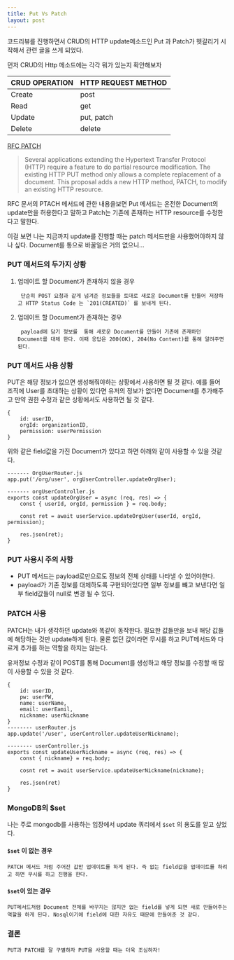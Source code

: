 ```yaml
---
title: Put Vs Patch
layout: post
---
```


코드리뷰를 진행하면서 CRUD의 HTTP update메소드인 Put 과 Patch가 헷갈리기 시작해서 관련 글을 쓰게 되었다.

먼저 CRUD의 Http 메소드에는 각각 뭐가 있는지 확안해보자


| CRUD OPERATION | HTTP REQUEST METHOD |
| -------- | -------- |
| Create    | post   |
|Read | get    |
| Update    | put, patch   |
| Delete    | delete    |

[RFC PATCH](https://datatracker.ietf.org/doc/html/rfc5789)
> Several applications extending the Hypertext Transfer Protocol (HTTP)
   require a feature to do partial resource modification.  The existing
   HTTP PUT method only allows a complete replacement of a document.
   This proposal adds a new HTTP method, PATCH, to modify an existing
   HTTP resource.

RFC 문서의 PTACH 메서드에 관한 내용을보면 Put 메서드는 온전한 Document의 update만을 허용한다고 말하고 Patch는 기존에 존재하는 HTTP resource를 수정한다고 말한다.

이걸 보면 나는 지금까지 update를 진행할 때는 patch 메서드만을 사용했어야하지 않나 싶다. Document를 통으로 바꿀일은 거의 없으니...

### PUT 메서드의 두가지 상황
1. 업데이트 할 Document가 존재하지 않을 경우

		단순히 POST 요청과 같게 넘겨준 정보들을 토대로 새로운 Document를 만들어 저장하고 HTTP Status Code 는 `201(CREATED)` 를 보내게 된다.
	
2. 업데이트 할 Document가 존재하는 경우

		payload에 담기 정보를  통해 새로운 Document를 만들어 기존에 존재하던 Document를 대체 한다. 이때 응답은 200(OK), 204(No Content)를 통해 알려주면 된다.
		
### PUT 메서드 사용 상황
PUT은 해당 정보가 없으면 생성해줘야하는 상황에서 사용하면 될 것 같다. 예를 들어 조직에 User를 초대하는 상황이 있다면 유저의 정보가 없다면 Document를 추가해주고 만약 권한 수정과 같은 상황에서도 사용하면 될 것 같다.
```
{
	id: userID,
	orgId: organizationID,
	permission: userPermission
}
```

위와 같은 field값을 가진 Document가 있다고 하면 아래와 같이 사용할 수 있을 것같다.
```
------- OrgUserRouter.js
app.put('/org/user', orgUserController.updateOrgUser);

------- orgUserController.js
exports const updateOrgUser = async (req, res) => {
	const { userId, orgId, permission } = req.body;
	
	const ret = await userService.updateOrgUser(userId, orgId, permission);
	
	res.json(ret);
}
```

### PUT 사용시 주의 사항
- PUT 메서드는 payload로만으로도 정보의 전체 상태를 나타낼 수 있어야한다.
- payload가 기존 정보를 대체하도록 구현되어있다면 일부 정보를 뺴고 보낸다면 일부 field값들이 null로 변경 될 수 있다.

### PATCH 사용
PATCH는 내가 생각하던 update와 똑같이 동작한다. 필요한 값들만을 보내 해당 값들에 해당하는 것만 update하게 된다. 물론 없던 값이라면 무시를 하고 PUT메서드와 다르게 추가를 하는 역할을 하지는 않는다. 

유저정보 수정과 같이 POST를 통해 Document를 생성하고 해당 정보를 수정할 때 많이 사용할 수 있을 것 같다.
```
{
	id: userID,
	pw: userPW,
	name: userName,
	email: userEamil,
	nickname: userNickname
}
-------- userRouter.js
app.update('/user', userController.updateUserNickname);

-------- userController.js
exports const updateUserNickname = async (req, res) => {
	const { nickname} = req.body;
	
	cosnt ret = await userService.updateUserNickname(nickname);
	
	res.json(ret)
}
```

### MongoDB의 $set
나는 주로 mongodb를 사용하는 입장에서 update 쿼리에서 `$set` 의 용도를 알고 싶었다.

#### `$set` 이 없는 경우
	PATCH 메서드 처럼 주어진 값만 업데이트를 하게 된다. 즉 없는 field값을 업데이트를 하려고 하면 무시를 하고 진행을 한다.

#### `$set`이 있는 경우
	PUT메서드처럼 Document 전체를 바꾸지는 않지만 없는 field를 넣게 되면 새로 만들어주는 역할을 하게 된다. Nosql이기에 field에 대한 자유도 때문에 만들어준 것 같다.
		
### 결론
`PUT과 PATCH를 잘 구별하자 PUT을 사용할 때는 더욱 조심하자!`
